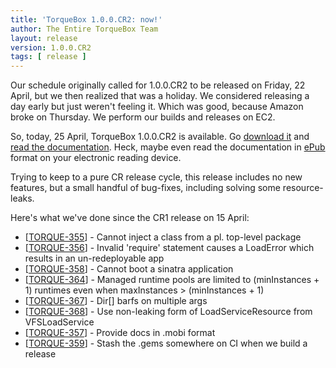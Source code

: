 ```yaml
---
title: 'TorqueBox 1.0.0.CR2: now!'
author: The Entire TorqueBox Team
layout: release
version: 1.0.0.CR2
tags: [ release ]
---
```


[download]: /download
[docs]: /documentation/1.0.0.CR2/
[epub]: http://repository-torquebox.forge.cloudbees.com/release/org/torquebox/torquebox-docs-en_US/1.0.0.CR2/torquebox-docs-en_US-1.0.0.CR2.epub

Our schedule originally called for 1.0.0.CR2 to be released on Friday, 22 April, but we
then realized that was a holiday.  We considered releasing a day early but just weren't feeling
it.  Which was good, because Amazon broke on Thursday.  We perform our builds and releases on
EC2.

So, today, 25 April, TorqueBox 1.0.0.CR2 is available.  Go [download it][download] and [read the documentation][docs].
Heck, maybe even read the documentation in [ePub][epub] format on your electronic reading device.

Trying to keep to a pure CR release cycle, this release includes no new features, but
a small handful of bug-fixes, including solving some resource-leaks.

Here's what we've done since the CR1 release on 15 April:


<ul>
<li>[<a href='https://issues.jboss.org/browse/TORQUE-355'>TORQUE-355</a>] -         Cannot inject a class from a pl. top-level package
</li>
<li>[<a href='https://issues.jboss.org/browse/TORQUE-356'>TORQUE-356</a>] -         Invalid &#39;require&#39; statement causes a LoadError which results in an un-redeployable app
</li>
<li>[<a href='https://issues.jboss.org/browse/TORQUE-358'>TORQUE-358</a>] -         Cannot boot a sinatra application
</li>
<li>[<a href='https://issues.jboss.org/browse/TORQUE-364'>TORQUE-364</a>] -         Managed runtime pools are limited to (minInstances + 1) runtimes even when maxInstances &gt; (minInstances + 1)
</li>
<li>[<a href='https://issues.jboss.org/browse/TORQUE-367'>TORQUE-367</a>] -         Dir[] barfs on multiple args
</li>
<li>[<a href='https://issues.jboss.org/browse/TORQUE-368'>TORQUE-368</a>] -         Use non-leaking form of LoadServiceResource from VFSLoadService
</li>
<li>[<a href='https://issues.jboss.org/browse/TORQUE-357'>TORQUE-357</a>] -         Provide docs in .mobi format
</li>
<li>[<a href='https://issues.jboss.org/browse/TORQUE-359'>TORQUE-359</a>] -         Stash the .gems somewhere on CI when we build a release
</li>
</ul>
        
